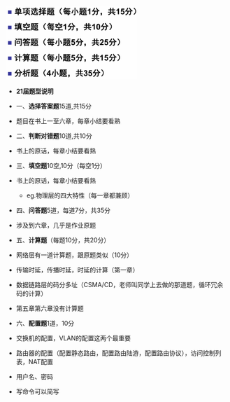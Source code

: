 <img src="https://raw.githubusercontent.com/wcjjzz/Computer-Networks/main/attachments/Pasted%20image%2020250628133229.png" width="300">


- **21届题型说明**
- 一、**选择答案题**15道,共15分
- 题目在书上一至六章，每章小结要看熟

- 二、**判断对错题**10道,共10分
- 书上的原话，每章小结要看熟

- 三、**填空题**10空,10分（每空1分）
- 书上的原话，每章小结要看熟
	- eg.物理层的四大特性（每一章都兼顾）

- 四、**问答题**5道，每道7分，共35分
- 涉及到六章，几乎是作业原题

- 五、**计算题**（每题10分，共20分）
- 网络层有一道计算题，跟原题类似（10分）
- 传输时延，传播时延，时延的计算（第一章）
- 数据链路层的码分多址（CSMA/CD，老师叫同学上去做的那道题，循环冗余码的计算）
- 第五章第六章没有计算题

- 六、**配置题**1道，10分
- 交换机的配置，VLAN的配置这两个最重要
- 路由器的配置（配置静态路由，配置路由陆游，配置路由协议），访问控制列表，NAT配置
- 用户名、密码
- 写命令可以简写